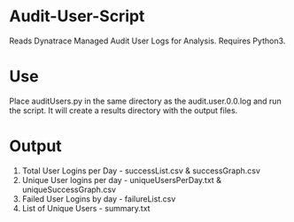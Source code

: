 # Audit-User-Script
Reads Dynatrace Managed Audit User Logs for Analysis. Requires Python3.

#	Use 
Place auditUsers.py in the same directory as the audit.user.0.0.log and run the script. It will create a results directory with the output files. 

# Output
1. Total User Logins per Day - successList.csv & successGraph.csv
2. Unique User logins per day - uniqueUsersPerDay.txt & uniqueSuccessGraph.csv
3. Failed User Logins by day - failureList.csv
4. List of Unique Users - summary.txt
